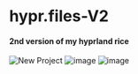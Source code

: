 # hypr.files-V2
#### 2nd version of my hyprland rice
![New Project](https://github.com/dankdezpair/hypr.files-V2/assets/55618993/99c1b8d0-b4ae-46e6-ba13-1e85dced533f)
![image](https://github.com/dankdezpair/hypr.files-V2/assets/55618993/89ad1f68-1e9a-4c46-b3d0-3b3a43d4b9b8)
![image](https://github.com/dankdezpair/hypr.files-V2/assets/55618993/26096051-2daf-407b-a075-89c120c6c1db)

